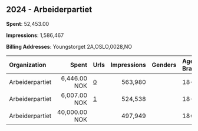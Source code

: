 ## 2024 - Arbeiderpartiet 
**Spent**: 52,453.00

**Impressions**: 1,586,467

**Billing Addresses**: Youngstorget 2A,OSLO,0028,NO

|Organization|Spent|Urls|Impressions|Genders|Age Brackets|Country Codes|
|:---|---:|:---|---:|:---|:---|:---|
|Arbeiderpartiet|6,446.00 NOK|[0](https://www.snap.com/political-ads/asset/8c4927c2a72cf0a44f6fc20e8a4ce86ef1626c87a4548b4485a44ab4bdbb2335?mediaType=mov)|563,980||18-25|norway|
|Arbeiderpartiet|6,007.00 NOK|[1](https://www.snap.com/political-ads/asset/a284147ce934455b70e6c955884815b64a347156ba1b2f3537ca55cae1d2fac2?mediaType=mp4)|524,538||18-25|norway|
|Arbeiderpartiet|40,000.00 NOK||497,949||18+|norway|
